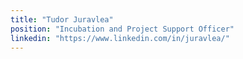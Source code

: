 ```yaml
---
title: "Tudor Juravlea"
position: "Incubation and Project Support Officer"
linkedin: "https://www.linkedin.com/in/juravlea/"
---
```


